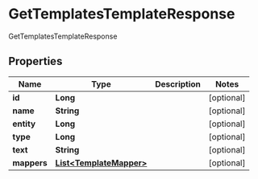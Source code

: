 

# GetTemplatesTemplateResponse

GetTemplatesTemplateResponse
## Properties

Name | Type | Description | Notes
------------ | ------------- | ------------- | -------------
**id** | **Long** |  |  [optional]
**name** | **String** |  |  [optional]
**entity** | **Long** |  |  [optional]
**type** | **Long** |  |  [optional]
**text** | **String** |  |  [optional]
**mappers** | [**List&lt;TemplateMapper&gt;**](TemplateMapper.md) |  |  [optional]



